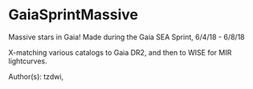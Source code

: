 # GaiaSprintMassive
Massive stars in Gaia! Made during the Gaia SEA Sprint, 6/4/18 - 6/8/18

X-matching various catalogs to Gaia DR2, and then to WISE for MIR lightcurves.

Author(s): tzdwi, 

